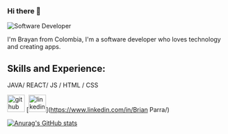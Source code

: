 
### Hi there 👋
![Software Developer](https://media.giphy.com/media/9iv4ErObYQvrW/giphy.gif)

I'm Brayan from Colombia, I'm a software developer who loves technology and creating apps.

## Skills and Experience: 
JAVA/
REACT/ 
JS / HTML / CSS

[<img src='https://cdn.jsdelivr.net/npm/simple-icons@3.0.1/icons/github.svg' alt='github' height='40'>](https://github.com/severlansdev)  [<img src='https://cdn.jsdelivr.net/npm/simple-icons@3.0.1/icons/linkedin.svg' alt='linkedin' height='40'>](https://www.linkedin.com/in/Brian Parra/)  

[![Anurag's GitHub stats](https://github-readme-stats.vercel.app/api?username=severlansdev)](https://github.com/anuraghazra/github-readme-stats)
